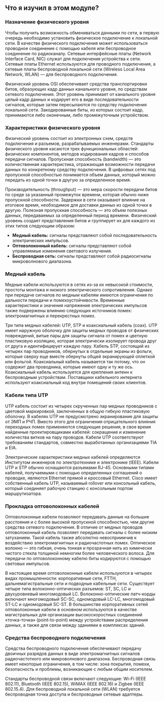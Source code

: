 <!-- verified: agorbachev 03.05.2022 -->

<!-- 4.7.3 -->
##  Что я изучил в этом модуле?

### Назначение физического уровня

Чтобы получить возможность обмениваться данными по сети, в первую очередь необходимо установить физическое подключение к локальной сети. В качестве физического подключения может использоваться проводное соединение с помощью кабеля или беспроводное соединение по радиоканалу. Сетевые интерфейсные платы (Network Interface Card, NIC) служат для подключения устройства к сети. Сетевые платы Ethernet используются для проводного подключения, а сетевые платы беспроводной локальной сети (Wireless Local Area Network, WLAN) — для беспроводного подключения. 

Физический уровень OSI обеспечивает средства транспортировки битов, образующих кадр данных канального уровня, по средствам сетевого подключения. Этот уровень принимает от канального уровня целый кадр данных и кодирует его в виде последовательности сигналов, которые затем пересылаются по средству подключения локальной сети. Закодированные биты, из которых состоит кадр, принимаются либо оконечным, либо промежуточным устройством.

### Характеристики физического уровня

Физический уровень состоит из электронных схем, средств подключения и разъемов, разрабатываемых инженерами. Стандарты физического уровня касаются трех функциональных областей: физических компонентов, методов кодирования кадров и способов передачи сигналов. Пропускная способность (bandwidth) — это количественная характеристика, отражающая возможности передачи данных по конкретному средству подключения. В цифровых сетях под пропускной способностью понимается объем данных, который можно передать из одной точки в другую за определенное время. 

Производительность (throughput) — это мера скорости передачи битов по среде за указанный промежуток времени, которая обычно ниже пропускной способности. Задержки в сети оказывают влияние на итоговое время, необходимое для доставки данных из одной точки в другую. Полезная пропускная способность — это объем полезных данных, передаваемых за определенный период времени. Физический уровень создает представления битов и группирует их для каждого из этих типов следующим образом:

* **Медный кабель:**  сигналы представляют собой последовательность электрических импульсов.
* **Оптоволоконный кабель:**  сигналы представляют собой управляемые изменения светового излучения.
* **Беспроводная сеть:**  сигналы представляют собой радиосигналы микроволнового диапазона.

### Медный кабель

Медные кабели используются в сетях из-за их невысокой стоимости, простоты монтажа и низкого электрического сопротивления. Однако при передаче сигналов по медным кабелям имеются ограничения по дальности передачи и помехоустойчивости. Временные характеристики и значения напряжения электрических импульсов также подвержены влиянию следующих источников помех: электромагнитных и перекрестных помех. 

Три типа медных кабелей: UTP, STP и коаксиальный кабель (coax). UTP имеет наружную оболочку для защиты медных проводов от физических повреждений, витые пары для защиты сигнала от помех и цветную пластиковую изоляцию, которая электрически изолирует провода друг от друга и идентифицирует каждую пару. Кабель STP, состоящий из четырех пар проводников, обернутых в отдельные экраны из фольги, которые сверху еще вместе обернуты общей экранирующей оплеткой или фольгой. Коаксиальный кабель называется так потому, что он содержит два проводника, которые имеют одну и ту же ось. Коаксиальный кабель используется для крепления антенн к беспроводным устройствам. Поставщики кабельного интернета используют коаксиальный код внутри помещений своих клиентов.

### Кабели типа UTP

UTP кабель состоит из четырех скрученных пар медных проводников с цветовой маркировкой, заключенных в общую гибкую пластиковую оболочку. В кабелях UTP не предусмотрено экранирование для защиты от ЭМП и РЧП. Вместо этого для ограничения отрицательного влияния переходных помех применяются следующие решения, в свое время найденные проектировщиками кабелей: сокращение и изменение количества витков на пару проводов. Кабели UTP соответствуют требованиям стандартов, совместно выработанных организациями TIA и EIA. 

Электрические характеристики медных кабелей определяются Институтом инженеров по электротехнике и электронике (IEEE). Кабели UTP и STP обычно оснащаются разъемами RJ-45. Основными типами кабелей, получаемыми с помощью определенных соглашений о проводке, являются Ethernet прямой и кроссовый Ethernet. Cisco имеет собственный кабель UTP, называемый rollover или консольный кабель, который соединяет рабочую станцию с консольным портом маршрутизатора.

### Прокладка оптоволоконных кабелей

Оптоволоконные кабели позволяют передавать данные на большие расстояния и с более высокой пропускной способностью, чем другие средства сетевого подключения. В отличие от медных проводов оптоволоконный кабель позволяет передавать сигналы с более низким затуханием. Такой кабель также абсолютно невосприимчив к воздействию электромагнитных и радиочастотных помех. Оптическое волокно — это гибкая, очень тонкая и прозрачная нить из химически чистого стекла толщиной немногим более человеческого волоса. Для передачи по оптоволоконному кабелю биты кодируются с помощью световых импульсов. 

В настоящее время оптоволоконные кабели используются в четырех видах промышленности: корпоративные сети, FTTH, дальнемагистральные сети и подводные кабельные сети. Существует четыре типа волоконно-оптических разъемов: ST, SC, LC и двухуровневый многомодовый LC. Волоконно-оптические патч-корды включают многомодовый SC-SC, одномодовый LC-LC, многомодовый ST-LC и одномодовый SC-ST. В большинстве корпоративных сетей оптоволоконные кабели в основном используются в качестве магистральных для организации высокоскоростных соединений «точка-точка» (point-to-point) между устройствами распределения данных, а также для связи между зданиями в комплексах зданий.

### Средства беспроводного подключения

Средства беспроводного подключения обеспечивают передачу двоичных разрядов данных в виде электромагнитных сигналов радиочастотного или микроволнового диапазона. Беспроводная связь имеет некоторые ограничения, в том числе: зона покрытия, помехи, безопасность и проблемы, возникающие с любым общим носителем. 

Стандарты беспроводной связи включают следующие: Wi-Fi (IEEE 802.11), Bluetooth (IEEE 802.15), WiMAX (IEEE 802.16) и Zigbee (IEEE 802.15.4). Для беспроводной локальной сети (WLAN) требуется беспроводная точка доступа и беспроводные сетевые адаптеры.

<!-- 4.7.4 -->
<!-- quiz -->

